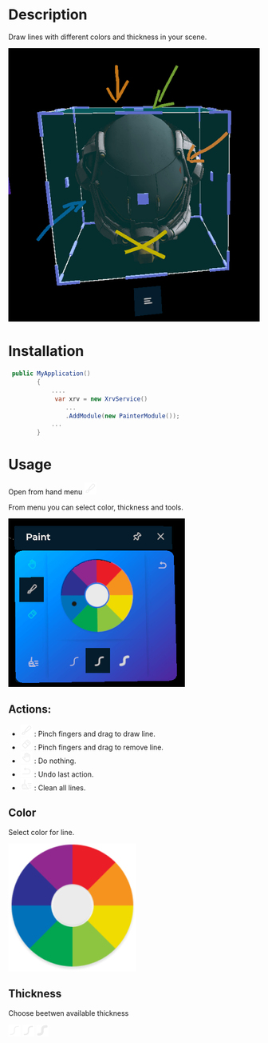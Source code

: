 # Description

Draw lines with different colors and thickness in your scene.

![snapshot](images/snapshot2.png)

# Installation

```csharp
 public MyApplication()
        {
            ....
             var xrv = new XrvService()
                ...
                .AddModule(new PainterModule());
            ...
        }
```

# Usage

Open from hand menu ![hand icon](images/paint.png)

From menu you can select color, thickness and tools.

![snapshot](images/snapshot.png)

## Actions:

- ![paint](images/paint.png) : Pinch fingers and drag to draw line.
- ![eraser](images/eraser.png) : Pinch fingers and drag to remove line.
- ![hand](images/hand.png) : Do nothing.
- ![undo ](images/undo.png) : Undo last action.
- ![clear all](images/clearall.png) : Clean all lines.

## Color

Select color for line.

![color wheel](images/ColorWheel.png)

## Thickness

Choose beetwen available thickness

![thin](images/linethin.png) ![medium](images/linemedium.png) ![thick](images/linethick.png)
